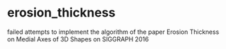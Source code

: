 # erosion_thickness
failed attempts to implement the algorithm of the paper Erosion Thickness on Medial Axes of 3D Shapes on SIGGRAPH 2016
